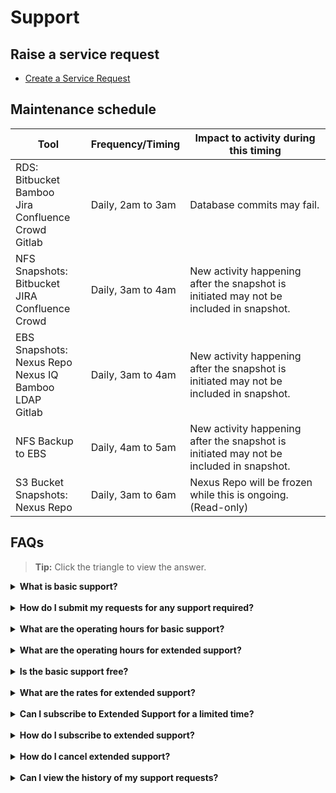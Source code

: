 # Support

<!--**Topics**
- [Raise a service request](#raise-a-service-request)
- [Maintenance schedule](#maintenance-schedule)
- [FAQs](#faqs)
-->


## Raise a service request

- [Create a Service Request](https://jira.ship.gov.sg/servicedesk/customer/portal/11)

## Maintenance schedule


| Tool | Frequency/Timing | Impact to activity during this timing |
| --- | --- | --- |
| RDS: </br>Bitbucket</br>Bamboo</br>Jira</br>Confluence</br>Crowd </br>Gitlab | Daily, 2am to 3am |Database commits may fail. |
| NFS Snapshots: </br>Bitbucket </br>JIRA </br>Confluence </br>Crowd | Daily, 3am to 4am |New activity happening after the snapshot is initiated may not be included in snapshot. |
| EBS Snapshots:</br> Nexus Repo </br>Nexus IQ </br>Bamboo </br>LDAP </br>Gitlab | Daily, 3am to 4am | New activity happening after the snapshot is initiated may not be included in snapshot. |
| NFS Backup to EBS | Daily, 4am to 5am | New activity happening after the snapshot is initiated may not be included in snapshot. |
| S3 Bucket Snapshots: </br> Nexus Repo | Daily, 3am to 6am | Nexus Repo will be frozen while this is ongoing. (Read-only) |

## FAQs

>**Tip:** Click the triangle to view the answer.

<details>
  <summary><b> What is basic support?</b></summary><br>
Basic support is the support provided by SHIP-HATS team as per on the service agreement.
</details>
<br>
<details>
  <summary><b> How do I submit my requests for any support required? </b></summary><br>

Send an email to enquiries_enp@ship.gov.sg or submit a ticket on the [SHIP service desk (SSD) portal](https://jira.ship.gov.sg/servicedesk/customer/portal/11)</a>.

</details>
<br>
<details>
  <summary><b>What are the operating hours for basic support? </b></summary><br>
SHIP-HATS basic support to all users is offered from Monday to Friday, 9.00 AM to 5.30 PM.
Agencies can subscribe to the extended support hours as an add-on if required.
</details>
<br>
<details>
  <summary><b>What are the operating hours for extended support? </b></summary><br>
SHIP-HATS extended support is offered from Monday to Friday, 9.00 AM to 10.00 PM.
</details>
<br>
<details>
  <summary><b>Is the basic support free? </b></summary><br>
Yes, it is free with any subscription tier.
</details>
<br>
<details>
  <summary><b>What are the rates for extended support? </b></summary><br>
Extended support is charged at 50% of the total subscription based on the standard price.
  </details>
<br>
<details>
  <summary><b>Can I subscribe to Extended Support for a limited time? </b></summary><br>
Yes. A one-month advance notice is required. There is no pro-rated price and is computed as a full-month's rate. Hence, to maximise it is recommended to start on the 1st of any month.
</details>
<br>
<details>
  <summary><b>How do I subscribe to extended support? </b></summary><br>
Email enquiries_enp@tech.gov.sg to subscribe to extended support.
</details>
<br>
<details>
  <summary><b>How do I cancel extended support? </b></summary><br>
Email enquiries_enp@tech.gov.sg to cancel extended support.
</details>
<br>
<details>
  <summary><b>Can I view the history of my support requests? </b></summary><br>
Users can refer to their requests on the <a href="https://jira.ship.gov.sg/servicedesk/customer/portal/11">SSD portal</a>.
</details>
